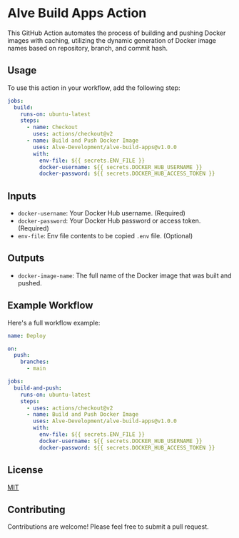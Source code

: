 # Alve Build Apps Action

This GitHub Action automates the process of building and pushing Docker images with caching, utilizing the dynamic generation of Docker image names based on repository, branch, and commit hash.

## Usage

To use this action in your workflow, add the following step:

```yaml
jobs:
  build:
    runs-on: ubuntu-latest
    steps:
      - name: Checkout
        uses: actions/checkout@v2
      - name: Build and Push Docker Image
        uses: Alve-Development/alve-build-apps@v1.0.0
        with:
          env-file: ${{ secrets.ENV_FILE }}
          docker-username: ${{ secrets.DOCKER_HUB_USERNAME }}
          docker-password: ${{ secrets.DOCKER_HUB_ACCESS_TOKEN }}
```

## Inputs

- `docker-username`: Your Docker Hub username. (Required)
- `docker-password`: Your Docker Hub password or access token. (Required)
- `env-file`: Env file contents to be copied `.env` file. (Optional)

## Outputs

- `docker-image-name`: The full name of the Docker image that was built and pushed.

## Example Workflow

Here's a full workflow example:

```yaml
name: Deploy

on:
  push:
    branches:
      - main

jobs:
  build-and-push:
    runs-on: ubuntu-latest
    steps:
      - uses: actions/checkout@v2
      - name: Build and Push Docker Image
        uses: Alve-Development/alve-build-apps@v1.0.0
        with:
          env-file: ${{ secrets.ENV_FILE }}
          docker-username: ${{ secrets.DOCKER_HUB_USERNAME }}
          docker-password: ${{ secrets.DOCKER_HUB_ACCESS_TOKEN }}
```

## License

[MIT](LICENSE.md)

## Contributing

Contributions are welcome! Please feel free to submit a pull request.
